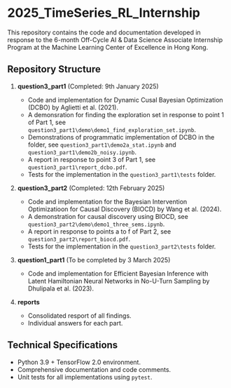 # 2025_TimeSeries_RL_Internship

This repository contains the code and documentation developed in response to the 6-month Off-Cycle AI & Data Science Associate Internship Program at the Machine Learning Center of Excellence in Hong Kong.

## Repository Structure
1. **question3_part1** (Completed: 9th January 2025)
    + Code and implementation for Dynamic Cusal Bayesian Optimization (DCBO) by Aglietti et al. (2021).
    + A demonsration for finding the exploration set in response to point 1 of Part 1, see `question3_part1\demo\demo1_find_exploration_set.ipynb`.
    + Demonstrations of programmatic implementation of DCBO in the folder, see `question3_part1\demo2a_stat.ipynb` and `question3_part1\demo2b_noisy.ipynb`.
    + A report in response to point 3 of Part 1, see `question3_part1\report_dcbo.pdf`.
    + Tests for the implementation in the `question3_part1\tests` folder.

2. **question3_part2** (Completed: 12th February 2025)
   + Code and implementation for the Bayesian Intervention Optimizatioon for Causal Discovery (BIOCD) by Wang et al. (2024).
   + A demonstration for causal discovery using BIOCD, see `question3_part2\demo\demo1_three_sems.ipynb`.
   + A report in response to points a to f of Part 2, see `question3_part2\report_biocd.pdf`.
   + Tests for the implementation in the `question3_part2\tests` folder.

3. **question1_part1** (To be completed by 3 March 2025)
   + Code and implementation for Efficient Bayesian Inference with Latent Hamiltonian Neural Networks in No-U-Turn Sampling by Dhulipala et al. (2023).

4. **reports**
   + Consolidated resport of all findings.
   + Individual answers for each part.

## Technical Specifications
+ Python 3.9 + TensorFlow 2.0 environment.
+ Comprehensive documentation and code comments.
+ Unit tests for all implementations using `pytest`.
